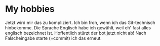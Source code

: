 # My hobbies
Jetzt wird mir das zu kompliziert. Ich bin froh, wenn ich das Git-technisch hinbekomme.
Die Sprache Englisch habe ich gewählt, weil eh' fast alles englisch bezeichnet ist.
Hoffentlich stürzt der bot jetzt nicht ab!
Nach Falscheingabe starte (=commit) ich das erneut.

